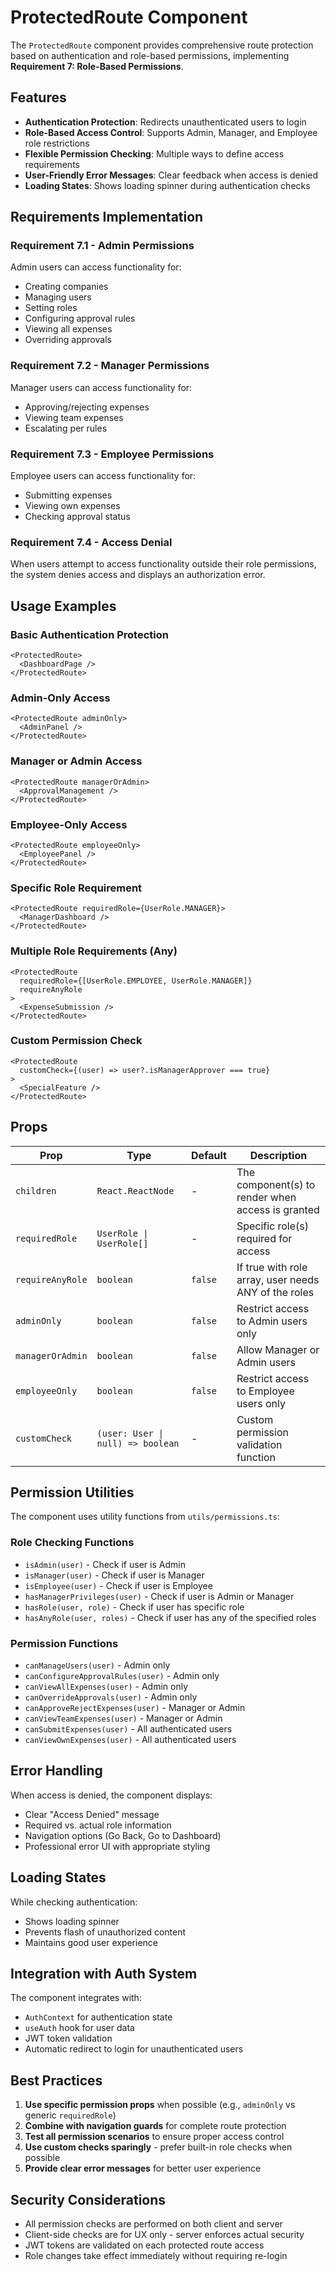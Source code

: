 # ProtectedRoute Component

The `ProtectedRoute` component provides comprehensive route protection based on authentication and role-based permissions, implementing **Requirement 7: Role-Based Permissions**.

## Features

- **Authentication Protection**: Redirects unauthenticated users to login
- **Role-Based Access Control**: Supports Admin, Manager, and Employee role restrictions
- **Flexible Permission Checking**: Multiple ways to define access requirements
- **User-Friendly Error Messages**: Clear feedback when access is denied
- **Loading States**: Shows loading spinner during authentication checks

## Requirements Implementation

### Requirement 7.1 - Admin Permissions
Admin users can access functionality for:
- Creating companies
- Managing users
- Setting roles
- Configuring approval rules
- Viewing all expenses
- Overriding approvals

### Requirement 7.2 - Manager Permissions
Manager users can access functionality for:
- Approving/rejecting expenses
- Viewing team expenses
- Escalating per rules

### Requirement 7.3 - Employee Permissions
Employee users can access functionality for:
- Submitting expenses
- Viewing own expenses
- Checking approval status

### Requirement 7.4 - Access Denial
When users attempt to access functionality outside their role permissions, the system denies access and displays an authorization error.

## Usage Examples

### Basic Authentication Protection
```tsx
<ProtectedRoute>
  <DashboardPage />
</ProtectedRoute>
```

### Admin-Only Access
```tsx
<ProtectedRoute adminOnly>
  <AdminPanel />
</ProtectedRoute>
```

### Manager or Admin Access
```tsx
<ProtectedRoute managerOrAdmin>
  <ApprovalManagement />
</ProtectedRoute>
```

### Employee-Only Access
```tsx
<ProtectedRoute employeeOnly>
  <EmployeePanel />
</ProtectedRoute>
```

### Specific Role Requirement
```tsx
<ProtectedRoute requiredRole={UserRole.MANAGER}>
  <ManagerDashboard />
</ProtectedRoute>
```

### Multiple Role Requirements (Any)
```tsx
<ProtectedRoute 
  requiredRole={[UserRole.EMPLOYEE, UserRole.MANAGER]} 
  requireAnyRole
>
  <ExpenseSubmission />
</ProtectedRoute>
```

### Custom Permission Check
```tsx
<ProtectedRoute 
  customCheck={(user) => user?.isManagerApprover === true}
>
  <SpecialFeature />
</ProtectedRoute>
```

## Props

| Prop | Type | Default | Description |
|------|------|---------|-------------|
| `children` | `React.ReactNode` | - | The component(s) to render when access is granted |
| `requiredRole` | `UserRole \| UserRole[]` | - | Specific role(s) required for access |
| `requireAnyRole` | `boolean` | `false` | If true with role array, user needs ANY of the roles |
| `adminOnly` | `boolean` | `false` | Restrict access to Admin users only |
| `managerOrAdmin` | `boolean` | `false` | Allow Manager or Admin users |
| `employeeOnly` | `boolean` | `false` | Restrict access to Employee users only |
| `customCheck` | `(user: User \| null) => boolean` | - | Custom permission validation function |

## Permission Utilities

The component uses utility functions from `utils/permissions.ts`:

### Role Checking Functions
- `isAdmin(user)` - Check if user is Admin
- `isManager(user)` - Check if user is Manager  
- `isEmployee(user)` - Check if user is Employee
- `hasManagerPrivileges(user)` - Check if user is Admin or Manager
- `hasRole(user, role)` - Check if user has specific role
- `hasAnyRole(user, roles)` - Check if user has any of the specified roles

### Permission Functions
- `canManageUsers(user)` - Admin only
- `canConfigureApprovalRules(user)` - Admin only
- `canViewAllExpenses(user)` - Admin only
- `canOverrideApprovals(user)` - Admin only
- `canApproveRejectExpenses(user)` - Manager or Admin
- `canViewTeamExpenses(user)` - Manager or Admin
- `canSubmitExpenses(user)` - All authenticated users
- `canViewOwnExpenses(user)` - All authenticated users

## Error Handling

When access is denied, the component displays:
- Clear "Access Denied" message
- Required vs. actual role information
- Navigation options (Go Back, Go to Dashboard)
- Professional error UI with appropriate styling

## Loading States

While checking authentication:
- Shows loading spinner
- Prevents flash of unauthorized content
- Maintains good user experience

## Integration with Auth System

The component integrates with:
- `AuthContext` for authentication state
- `useAuth` hook for user data
- JWT token validation
- Automatic redirect to login for unauthenticated users

## Best Practices

1. **Use specific permission props** when possible (e.g., `adminOnly` vs generic `requiredRole`)
2. **Combine with navigation guards** for complete route protection
3. **Test all permission scenarios** to ensure proper access control
4. **Use custom checks sparingly** - prefer built-in role checks when possible
5. **Provide clear error messages** for better user experience

## Security Considerations

- All permission checks are performed on both client and server
- Client-side checks are for UX only - server enforces actual security
- JWT tokens are validated on each protected route access
- Role changes take effect immediately without requiring re-login